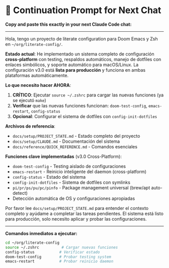 # 🚀 Continuation Prompt for Next Chat

**Copy and paste this exactly in your next Claude Code chat:**

---

Hola, tengo un proyecto de literate configuration para Doom Emacs y Zsh en `~/org/literate-config/`. 

**Estado actual**: He implementado un sistema completo de configuración **cross-platform** con testing, respaldos automáticos, manejo de dotfiles con enlaces simbólicos, y soporte automático para macOS/Linux. La configuración v3.0 está **lista para producción** y funciona en ambas plataformas automáticamente.

**Lo que necesito hacer AHORA**:

1. **CRÍTICO**: Ejecutar `source ~/.zshrc` para cargar las nuevas funciones (ya se ejecutó `make`)
2. **Verificar** que las nuevas funciones funcionan: `doom-test-config`, `emacs-restart`, `config-status`
3. **Opcional**: Configurar el sistema de dotfiles con `config-init-dotfiles`

**Archivos de referencia**:
- `docs/setup/PROJECT_STATE.md` - Estado completo del proyecto
- `docs/setup/CLAUDE.md` - Documentación del sistema  
- `docs/reference/QUICK_REFERENCE.md` - Comandos esenciales

**Funciones clave implementadas** (v3.0 Cross-Platform):
- `doom-test-config` - Testing aislado de configuraciones
- `emacs-restart` - Reinicio inteligente del daemon (cross-platform)
- `config-status` - Estado del sistema
- `config-init-dotfiles` - Sistema de dotfiles con symlinks
- `pi/pr/ps/pu/pc/pinfo` - Package management universal (brew/apt auto-detect)
- Detección automática de OS y configuraciones apropiadas

Por favor lee `docs/setup/PROJECT_STATE.md` para entender el contexto completo y ayúdame a completar las tareas pendientes. El sistema está listo para producción, solo necesito aplicar y probar las configuraciones.

---

**Comandos inmediatos a ejecutar:**
```bash
cd ~/org/literate-config
source ~/.zshrc          # Cargar nuevas funciones  
config-status           # Verificar estado
doom-test-config        # Probar testing system
emacs-restart           # Probar reinicio daemon
```